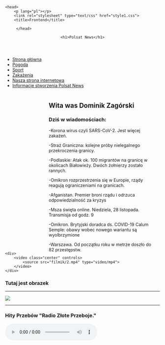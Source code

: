 <!DOCTYPE html>
    <head>
        <p lang="pl"></p>
        <link rel="stylesheet" type="text/css" href="style1.css">
        <title>Frontend</title>
<script src="script.js" defer></script>
         </head>

<header>

    <h1>Polsat News</h1>
</header>
 <body>

<ul>
    
    
</ul>

<ul>
    <li><a class="active" href="#Strona domowa">Strona główna</a></li>
    <li><a href="https://www.polsatnews.pl/pogoda/prognoza-pogody-niedziela-28-listopada-rano_6798100/">Pogoda</a></li>
    <li><a href="https://programtv.onet.pl/program-tv/polsat-sport-334">Sport</a></li>
    <li><a href="https://www.polsatnews.pl/wiadomosc/2021-11-27/koronawirus-raport-dnia-sobota-27-listopada/">Zakażenia</a></li>
    <li><a href="https://www.polsatnews.pl/">Nasza strona internetowa</a></li>
    <li><a href="https://pl.wikipedia.org/wiki/Polsat_News">Informacje stworzenia Polsat News</a></li>
  </ul>
  
  <div style="margin-left:25%;padding:1px 16px;height:500px;">
    <h2>Wita was Dominik Zagórski</h2>
    <h3>Dziś w wiadomościach:</h3>
    <p></p>
    <p>-Korona wirus czyli SARS-CoV-2. Jest więcej zakażeń.</p>
    <p>-Straż Graniczna: kolejne próby nielegalnego przekroczenia granicy.</p>
    <p>-Podlaskie: Atak ok. 100 migrantów na granicę w okolicach Białowieży. Dwóch żołnierzy zostało rannych.</p>
    <p>-Omikron rozprzestrzenia się w Europie, rządy reagują ograniczeniami na granicach.</p>
    <p>-Afganistan. Premier broni rządu i odrzuca odpowiedzialność za kryzys</p>
    <p>-Msza święta online. Niedziela, 28 listopada. Transmisja od godz. 9</p>
    <p>-Omikron. Brytyjski doradca ds. COVID-19 Calum Semple: obawy wobec nowego wariantu są wyolbrzymione</p>
    <p>-Warszawa. Od początku roku w metrze doszło do 82 przestępstw. </p>
  </div>

    <div>
        <video class="center" controls>
            <source src="filmik/2.mp4" type="video/mp4">
        </video>
    </div>

<h3>Tutaj jest obrazek</h3>
<hr>
<img class="center" src="obrazki/1.jpg">
<hr>
<h3>Hity Przebów "Radio Złote Przeboje." </h3>
<div>
    <audio class="center" src="muzyka/3.mp3" controls></audio>
</div>
</body>

</html>
